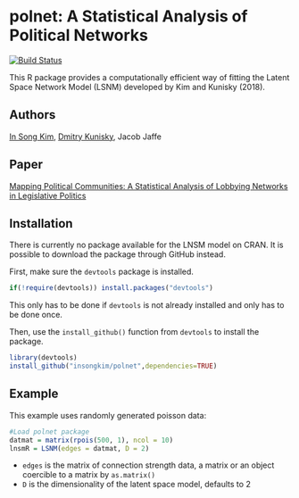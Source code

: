 # polnet:  A Statistical Analysis of Political Networks
[![Build Status](https://travis-ci.org/insongkim/wfe.svg?branch=master)](https://travis-ci.org/insongkim/polnet)
<!-- [![CRAN_Status_Badge](http://www.r-pkg.org/badges/version/wfe)](https://cran.r-project.org/package=wfe) -->

This R package provides a computationally efficient way of fitting
the Latent Space Network Model (LSNM) developed by Kim and Kunisky (2018).

Authors
-------------------------
[In Song Kim](http://web.mit.edu/insong/www/), [Dmitry Kunisky](filler.com), Jacob Jaffe

Paper
-------------------------
[Mapping Political Communities: A Statistical Analysis of Lobbying Networks in Legislative Politics](http://web.mit.edu/insong/www/pdf/network.pdf)

Installation
 -------------------------

There is currently no package available for the LNSM model on CRAN. It is possible to download the package through GitHub instead.

First, make sure the `devtools` package is installed.
``` r
if(!require(devtools)) install.packages("devtools")
```
This only has to be done if `devtools` is not already installed and only has to be done once.

Then, use the `install_github()` function from `devtools` to install the package.

``` r
library(devtools)
install_github("insongkim/polnet",dependencies=TRUE)
```

Example
 -------------------------
This example uses randomly generated poisson data:
```r
#Load polnet package
datmat = matrix(rpois(500, 1), ncol = 10)
lnsmR = LSNM(edges = datmat, D = 2)
 ```
 - `edges` is the matrix of connection strength data, a matrix or an object coercible to a matrix by `as.matrix()`
 -   `D` is the dimensionality of the latent space model, defaults to 2
